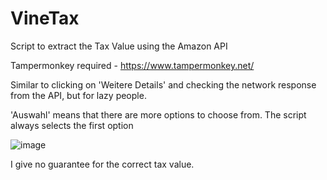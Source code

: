 # VineTax
Script to extract the Tax Value using the Amazon API

Tampermonkey required - https://www.tampermonkey.net/

Similar to clicking on 'Weitere Details' and checking the network response from the API, but for lazy people.

'Auswahl' means that there are more options to choose from. The script always selects the first option

![image](https://github.com/Christof121/VineTax/assets/114830546/47ca0b40-76ed-4f67-b6a2-71feed5445fc)

I give no guarantee for the correct tax value.
